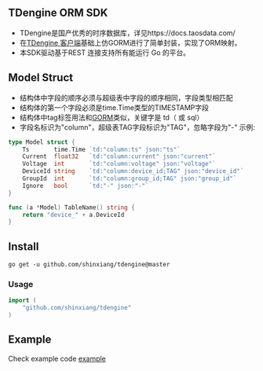 ## TDengine ORM SDK
- TDengine是国产优秀的时序数据库，详见https://docs.taosdata.com/ 
- 在[TDengine 客户端](https://github.com/taosdata/driver-go)基础上仿GORM进行了简单封装，实现了ORM映射。
- 本SDK驱动基于REST 连接支持所有能运行 Go 的平台。

## Model Struct
- 结构体中字段的顺序必须与超级表中字段的顺序相同，字段类型相匹配
- 结构体的第一个字段必须是time.Time类型的TIMESTAMP字段
- 结构体中tag标签用法和[GORM](https://gorm.io/docs/)类似，关键字是 td（ 或 sql）
- 字段名标识为"column"，超级表TAG字段标识为"TAG"，忽略字段为"-"
  示例:
```go
type Model struct {
	Ts       time.Time `td:"column:ts" json:"ts"`
	Current  float32   `td:"column:current" json:"current"`
	Voltage  int       `td:"column:voltage" json:"voltage"`
	DeviceId string    `td:"column:device_id;TAG" json:"device_id"`
	GroupId  int       `td:"column:group_id;TAG" json:"group_id"`
	Ignore   bool      `td:"-" json:"-"`
}

func (a *Model) TableName() string {
	return "device_" + a.DeviceId
}
```

## Install

```
go get -u github.com/shinxiang/tdengine@master
```

### Usage

```go
import (
    "github.com/shinxiang/tdengine"
)
```
## Example

Check example code [example](https://github.com/shinxiang/tdengine/blob/master/example/example.go)

